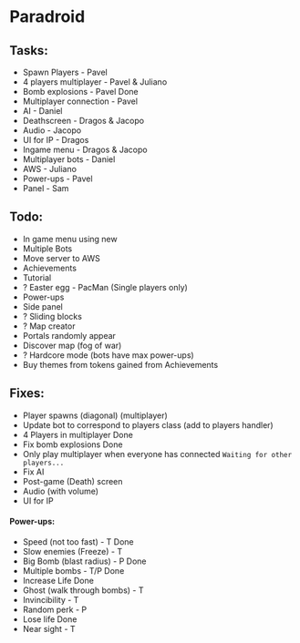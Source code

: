 # Paradroid

## Tasks:
* Spawn Players - Pavel
* 4 players multiplayer - Pavel & Juliano
* Bomb explosions - Pavel	Done
* Multiplayer connection - Pavel
* AI - Daniel
* Deathscreen - Dragos & Jacopo
* Audio - Jacopo
* UI for IP - Dragos
* Ingame menu - Dragos & Jacopo
* Multiplayer bots - Daniel
* AWS - Juliano
* Power-ups - Pavel
* Panel - Sam

## Todo:

* In game menu using new
* Multiple Bots
* Move server to AWS
* Achievements
* Tutorial
* ? Easter egg - PacMan (Single players only)
* Power-ups
* Side panel
* ? Sliding blocks
* ? Map creator
* Portals randomly appear
* Discover map (fog of war)
* ? Hardcore mode (bots have max power-ups)
* Buy themes from tokens gained from Achievements

## Fixes:

* Player spawns (diagonal) (multiplayer)
* Update bot to correspond to players class (add to players handler)
* 4 Players in multiplayer	Done
* Fix bomb explosions		Done
* Only play multiplayer when everyone has connected ```Waiting for other players...```
* Fix AI
* Post-game (Death) screen
* Audio (with volume)
* UI for IP


#### Power-ups:
* Speed (not too fast) - T	Done
* Slow enemies (Freeze) - T	
* Big Bomb (blast radius) - P	Done
* Multiple bombs - T/P		Done
* Increase Life			Done
* Ghost (walk through bombs) - T
* Invincibility - T
* Random perk - P		
* Lose life			Done
* Near sight - T
